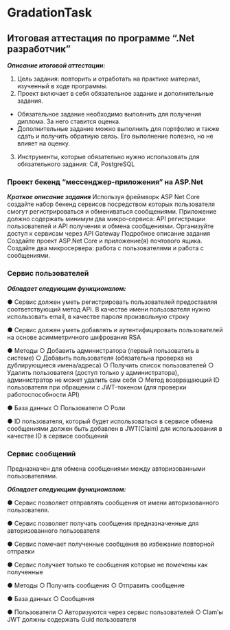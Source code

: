 ﻿# GradationTask
## Итоговая аттестация по программе “.Net разработчик”

__*Описание итоговой аттестации:*__
1) Цель задания: повторить и отработать на практике материал, изученный
в ходе программы.
2) Проект включает в себя обязательное задание и дополнительные
задания.
- Обязательное задание необходимо выполнить для получения
диплома. За него ставится оценка.
- Дополнительные задание можно выполнить для портфолио и
также сдать и получить обратную связь. Его выполнение полезно,
но не влияет на оценку.
3) Инструменты, которые обязательно нужно использовать для
обязательного задания: C#, PostgreSQL

### Проект бекенд “мессенджер-приложения” на ASP.Net
__*Краткое описание задания*__
Используя фреймворк ASP Net Core создайте набор бекенд сервисов
посредством которых пользователя смогут регистрироваться и обмениваться
сообщениями. Приложение должно содержать минимум два микро-сервиса:
API регистрации пользователей и API получения и обмена сообщениями.
Организуйте доступ к сервисам через API Gateway
Подробное описание задания
Создайте проект ASP.Net Core и приложение(я) почтового ящика. Создайте два
микросервера: работа с пользователями и работа с сообщениями.
### Сервис пользователей 
__*Обладает следующим функционалом:*__

● Сервис должен уметь регистрировать пользователей предоставляя
соответствующий метод API. В качестве имени пользователя нужно
использовать email, в качестве пароля произвольную строку

● Сервис должен уметь добавлять и аутентифицировать пользователей на
основе асимметричного шифрования RSA

● Методы
○ Добавить администратора (первый пользователь в системе)
○ Добавить пользователя (обязательна проверка на
дублирующиеся имена/адреса)
○ Получить список пользователей
○ Удалить пользователя (доступ только у администратора),
администратор не может удалить сам себя
○ Метод возвращающий ID пользователя при обращении с
JWT-токеном (для проверки работоспособности API)

● База данных
○ Пользователи
○ Роли

● ID пользователя, который будет использоваться в сервисе обмена
сообщениями должен быть добавлен в JWT(Claim) для использования в
качестве ID в сервисе сообщений


### Сервис сообщений
Предназначен для обмена сообщениями между авторизованными пользователями.

__*Обладает следующим функционалом:*__

● Сервис позволяет отправлять сообщения от имени авторизованного
пользователя.

● Сервис позволяет получать сообщения предназначенные для
авторизованного пользователя

● Сервис помечает полученные сообщения во избежание повторной
отправки

● Сервис получает только те сообщения которые не помечены как
полученные

● Методы
○ Получить сообщения
○ Отправить сообщение

● База данных
○ Сообщения

● Пользователи
○ Авторизуются через сервис пользователей
○ Clam’ы JWT должны содержать Guid пользователя

